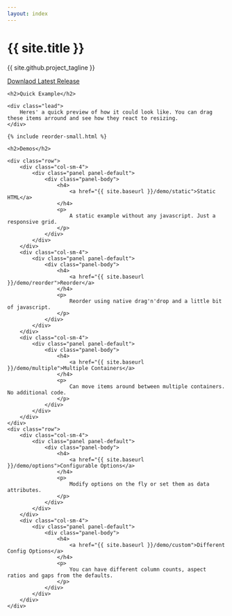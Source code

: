 ```yaml
---
layout: index
---
```

<div class="jumbotron">
    <div class="container">
        <h1>{{ site.title }}</h1>
        <p>
            {{ site.github.project_tagline }}
        </p>
        <a
         href="{{ site.github.releases[0].zipball_url }}"
         class="btn btn-lg btn-primary">
			Downlaod Latest Release
        </a>
    </div>
</div>

<div class="container">

    <h2>Quick Example</h2>

    <div class="lead">
        Heres' a quick preview of how it could look like. You can drag these items arround and see how they react to resizing.
    </div>
</div>

<div class="container">

	{% include reorder-small.html %}

</div>

<div class="container">

    <h2>Demos</h2>

    <div class="row">
        <div class="col-sm-4">
            <div class="panel panel-default">
                <div class="panel-body">
                    <h4>
                        <a href="{{ site.baseurl }}/demo/static">Static HTML</a>
                    </h4>
                    <p>
                        A static example without any javascript. Just a responsive grid.
                    </p>
                </div>
            </div>
        </div>
        <div class="col-sm-4">
            <div class="panel panel-default">
                <div class="panel-body">
                    <h4>
                        <a href="{{ site.baseurl }}/demo/reorder">Reorder</a>
                    </h4>
                    <p>
                        Reorder using native drag'n'drop and a little bit of javascript.
                    </p>
                </div>
            </div>
        </div>
        <div class="col-sm-4">
            <div class="panel panel-default">
                <div class="panel-body">
                    <h4>
                        <a href="{{ site.baseurl }}/demo/multiple">Multiple Containers</a>
                    </h4>
                    <p>
                        Can move items around between multiple containers. No additional code.
                    </p>
                </div>
            </div>
        </div>
    </div>
    <div class="row">
        <div class="col-sm-4">
            <div class="panel panel-default">
                <div class="panel-body">
                    <h4>
                        <a href="{{ site.baseurl }}/demo/options">Configurable Options</a>
                    </h4>
                    <p>
                        Modify options on the fly or set them as data attributes.
                    </p>
                </div>
            </div>
        </div>
        <div class="col-sm-4">
            <div class="panel panel-default">
                <div class="panel-body">
                    <h4>
                        <a href="{{ site.baseurl }}/demo/custom">Different Config Options</a>
                    </h4>
                    <p>
                        You can have different column counts, aspect ratios and gaps from the defaults.
                    </p>
                </div>
            </div>
        </div>
    </div>
</div>

